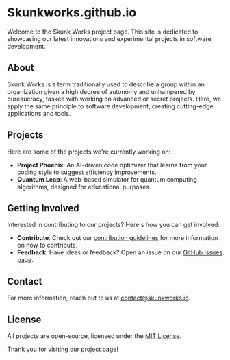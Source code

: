 # Skunkworks.github.io

Welcome to the Skunk Works project page. This site is dedicated to showcasing our latest innovations and experimental projects in software development.

## About

Skunk Works is a term traditionally used to describe a group within an organization given a high degree of autonomy and unhampered by bureaucracy, tasked with working on advanced or secret projects. Here, we apply the same principle to software development, creating cutting-edge applications and tools.

## Projects

Here are some of the projects we're currently working on:

- **Project Phoenix**: An AI-driven code optimizer that learns from your coding style to suggest efficiency improvements.
- **Quantum Leap**: A web-based simulator for quantum computing algorithms, designed for educational purposes.

## Getting Involved

Interested in contributing to our projects? Here's how you can get involved:

- **Contribute**: Check out our [contribution guidelines](CONTRIBUTING.md) for more information on how to contribute.
- **Feedback**: Have ideas or feedback? Open an issue on our [GitHub Issues page](https://github.com/skunkworks/skunkworks.github.io/issues).

## Contact

For more information, reach out to us at [contact@skunkworks.io](mailto:contact@skunkworks.io).

## License

All projects are open-source, licensed under the [MIT License](LICENSE.md).

Thank you for visiting our project page!